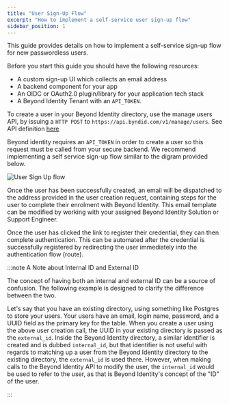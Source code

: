```yaml
---
title: "User Sign-Up Flow"
excerpt: "How to implement a self-service user sign-up flow"
sidebar_position: 1
---
```


This guide provides details on how to implement a self-service sign-up flow for new passwordless users.

Before you start this guide you should have the following resources:
* A custom sign-up UI which collects an email address
* A backend component for your app
* An OIDC or OAuth2.0 plugin/library for your application tech stack
* A Beyond Identity Tenant with an `API_TOKEN`.

To create a user in your Beyond Identity directory, use the manage users API, by issuing a `HTTP POST` to `https://api.byndid.com/v1/manage/users`. See API definition [here](/api/v0#tag/Users/operation/CreateUser)

Beyond identity requires an `API_TOKEN` in order to create a user so this request must be called from your secure backend. We recommend implementing a self service sign-up flow similar to the digram provided below.

![User Sign Up flow](/assets/user-signup-flow.png)

Once the user has been successfully created, an email will be dispatched to the address provided in the user creation request, containing steps for the user to complete their enrolment with Beyond Identity. This email template can be modified by working with your assigned Beyond Identity Solution or Support Engineer. 

Once the user has clicked the link to register their credential, they can then complete authentication. This can be automated after the credential is successfully registered by redirecting the user immediately into the authentication flow (route).

:::note A Note about Internal ID and External ID

The concept of having both an internal and external ID can be a source of confusion. The following example is designed to clarify the difference between the two.

Let's say that you have an existing directory, using something like Postgres to store your users. Your users have an email, login name, password, and a UUID field as the primary key for the table. When you create a user using the above user creation call, the UUID in your existing directory is passed as the `external_id`. Inside the Beyond Identity directory, a similar identifier is created and is dubbed `internal_id`, but that identifier is not useful with regards to matching up a user from the Beyond Identity directory to the existing directory, the `external_id` is used there. However, when making calls to the Beyond Identity API to modify the user, the `internal_id` would be used to refer to the user, as that is Beyond Identity's concept of the "ID" of the user.

:::